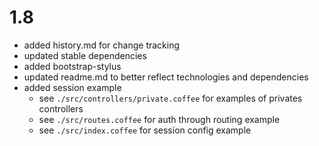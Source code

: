 # 1.8

- added history.md for change tracking
- updated stable dependencies 
- added bootstrap-stylus
- updated readme.md to better reflect technologies and dependencies
- added session example
	- see `./src/controllers/private.coffee` for examples of privates controllers
	- see `./src/routes.coffee` for auth through routing example
	- see `./src/index.coffee` for session config example